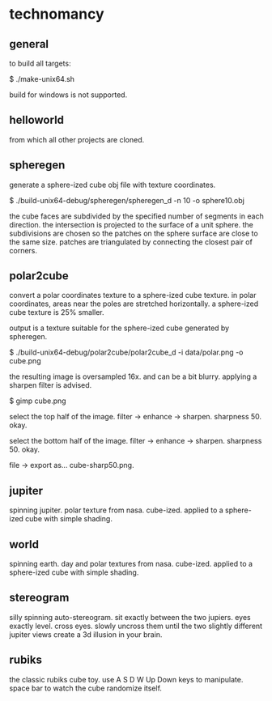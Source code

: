 # technomancy

## general

to build all targets:

$ ./make-unix64.sh

build for windows is not supported.

## helloworld

from which all other projects are cloned.

## spheregen

generate a sphere-ized cube obj file with texture coordinates.

$ ./build-unix64-debug/spheregen/spheregen_d -n 10 -o sphere10.obj

the cube faces are subdivided by the specified number of segments in each direction. the intersection is projected to the surface of a unit sphere. the subdivisions are chosen so the patches on the sphere surface are close to the same size. patches are triangulated by connecting the closest pair of corners.

## polar2cube

convert a polar coordinates texture to a sphere-ized cube texture. in polar coordinates, areas near the poles are stretched horizontally. a sphere-ized cube texture is 25% smaller.

output is a texture suitable for the sphere-ized cube generated by spheregen.

$ ./build-unix64-debug/polar2cube/polar2cube_d -i data/polar.png -o cube.png

the resulting image is oversampled 16x. and can be a bit blurry. applying a sharpen filter is advised.

$ gimp cube.png

select the top half of the image.
filter -> enhance -> sharpen.
sharpness 50.
okay.

select the bottom half of the image.
filter -> enhance -> sharpen.
sharpness 50.
okay.

file -> export as...
cube-sharp50.png.

## jupiter

spinning jupiter. polar texture from nasa. cube-ized. applied to a sphere-ized cube with simple shading.

## world

spinning earth. day and polar textures from nasa. cube-ized. applied to a sphere-ized cube with simple shading.

## stereogram

silly spinning auto-stereogram. sit exactly between the two jupiers. eyes exactly level. cross eyes. slowly uncross them until the two slightly different jupiter views create a 3d illusion in your brain.

## rubiks

the classic rubiks cube toy. use A S D W Up Down keys to manipulate. space bar to watch the cube randomize itself.
